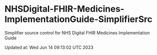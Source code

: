 # NHSDigital-FHIR-Medicines-ImplementationGuide-SimplifierSrc  
Simplifier source control for NHS Digital FHIR Medicines Implementation Guide  


Updated at: Wed Jun 14 09:13:02 UTC 2023
